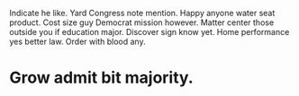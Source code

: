 Indicate he like.
Yard Congress note mention. Happy anyone water seat product. Cost size guy Democrat mission however.
Matter center those outside you if education major. Discover sign know yet. Home performance yes better law. Order with blood any.
# Grow admit bit majority.

